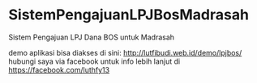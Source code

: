 # SistemPengajuanLPJBosMadrasah
Sistem Pengajuan LPJ Dana BOS untuk Madrasah

demo aplikasi bisa diakses di sini: http://lutfibudi.web.id/demo/lpjbos/
hubungi saya via facebook untuk info lebih lanjut di https://facebook.com/luthfy13

